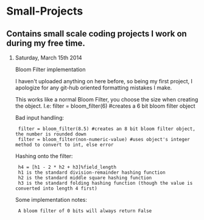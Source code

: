 Small-Projects
==============

Contains small scale coding projects I work on during my free time.
-------------------------------------------------------------------------------------------------------------------------

1. Saturday, March 15th 2014

    Bloom Filter implementation


    I haven't uploaded anything on here before, so being my first project, I apologize for any git-hub oriented 
    formatting mistakes I make. 
    
    This works like a normal Bloom Filter, you choose the size when creating the object.
      I.e: filter = bloom_filter(6) #creates a 6 bit bloom filter object

    Bad input handling:
    
        filter = bloom_filter(8.5) #creates an 8 bit bloom filter object, the number is rounded down
        filter = bloom_filter(non-numeric-value) #uses object's integer method to convert to int, else error

    Hashing onto the filter:
    
        h4 = [h1 - 2 * h2 + h3]%field_length
        h1 is the standard division-remainder hashing function
        h2 is the standard middle square hashing function
        h3 is the standard folding hashing function (though the value is converted into length 4 first)

    Some implementation notes:
    
        A bloom filter of 0 bits will always return False
